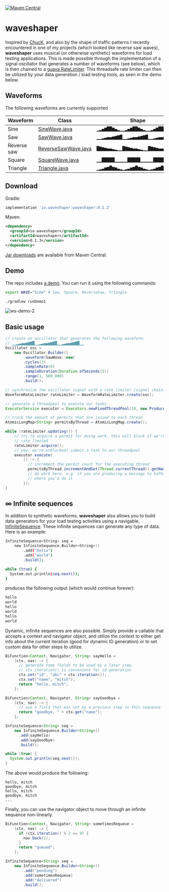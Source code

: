 [![Maven Central](https://img.shields.io/maven-central/v/io.waveshaper/waveshaper.svg?label=Maven%20Central)](https://search.maven.org/search?q=g:%22io.waveshaper%22%20AND%20a:%22waveshaper%22)
# waveshaper
Inspired by [ChucK][chuck], and also by the shape of traffic patterns I recently encountered in one of my projects (which looked like reverse saw waves), __waveshaper__ uses musical (or otherwise synthetic) waveforms for load testing applications. This is made possible through the implementation of a signal oscillator that generates a number of waveforms (see below), which is then chained to a [guava RateLimiter][guava_rl]. This threadsafe rate limiter can then be utilized by your data generation / load testing tools, as seen in the demo below.

[chuck]: http://chuck.cs.princeton.edu/
[guava_rl]: https://github.com/google/guava/blob/master/guava/src/com/google/common/util/concurrent/RateLimiter.java

## Waveforms
The following waveforms are currently supported

| Waveform  | Class | Shape |
| ------------- | ------------- | ------------- |
| Sine  | [SineWave.java][sine]  | `▁▂▄▆██▆▄▂▁▁▂▄▆██▆▄▂▁▁▂▄▆██▆▄▂` |
| Saw  | [SawWave.java][saw] | `▁▁▂▃▄▄▅▆▇█▁▁▂▃▄▄▅▆▇█▁▁▂▃▄▄▅▆▇█▁▁` |
| Reverse saw  | [ReverseSawWave.java][reverse_saw]  | `█▇▆▅▄▄▃▂▁▁█▇▆▅▄▄▃▂▁▁█▇▆▅▄▄▃▂▁` |
| Square  | [SquareWave.java][square]  | `▁▁█████▁▁▁▁▁█████▁▁▁▁▁█████▁▁` |
| Triangle  | [Triangle.java][triangle]  | `▁▂▃▅▆█▆▅▃▂▁▂▃▅▆█▆▅▃▂▁▂▃▅▆█▆▅▃▂▁` |

[sine]: src/main/java/io/waveshaper/waveforms/SineWave.java
[saw]: src/main/java/io/waveshaper/waveforms/SawWave.java
[reverse_saw]: src/main/java/io/waveshaper/waveforms/ReverseSawWave.java
[square]: src/main/java/io/waveshaper/waveforms/SquareWave.java
[triangle]: src/main/java/io/waveshaper/waveforms/TriangleWave.java

Download
---------
Gradle:
```groovy
implementation 'io.waveshaper:waveshaper:0.1.2'
```

Maven:
```xml
<dependency>
  <groupId>io.waveshaper</groupId>
  <artifactId>waveshaper</artifactId>
  <version>0.1.3</version>
</dependency>
```

[Jar downloads](https://search.maven.org/artifact/io.waveshaper/waveshaper/0.1.0/jar) are available from Maven Central.

## Demo
The repo includes [a demo](https://github.com/mitch-seymour/waveshaper/blob/29d4da0c6ebb7c245fd602db358a8300c8128d6f/src/examples/java/io/waveshaper/Demo.java#L47). You can run it using the following commands:

```sh
export WAVE="Sine" # Saw, Square, ReverseSaw, Triangle

./gradlew runDemo1
```
![ws-demo-2](https://github.com/user-attachments/assets/8f8e4693-60dc-4488-b377-a7bfa265ad50)

## Basic usage
```java
// create an oscillator that generates the following waveform:
// ▁▁▂▃▄▄▅▆▇█▁▁▂▃▄▄▅▆▇█▁▁▂▃▄▄▅▆▇█▁▁
Oscillator osc =
    new Oscillator.Builder()
        .waveform(SawWave::new)
        .cycles(3)
        .sampleRate(8)
        .sampleDuration(Duration.ofSeconds(5))
        .range(1, 500_000)
        .build();

// synchronize the oscillator signal with a rate limiter (signal chaining)
WaveformRateLimiter rateLimiter = WaveformRateLimiter.create(osc);

// generate a threadpool to execute our tasks
ExecutorService executor = Executors.newFixedThreadPool(10, new ProducerThreadFactory());

// track the amount of permits that are issued to each thread
AtomicLongMap<String> permitsByThread = AtomicLongMap.create();

while (rateLimiter.updating()) {
    // try to acquire a permit for doing work. this will block if we're being
    // rate limited
    rateLimiter.acquire();
    // yay, we're unblocked! submit a task to our threadpool
    executor.execute(
        () -> {
          // increment the permit count for the executing thread
          permitsByThread.incrementAndGet(Thread.currentThread().getName());
          // do work here. e.g. if you are producing a message to kafka, this is
          // where you'd do it
        });
}
```

## ∞ Infinite sequences
In addition to synthetic waveforms, __waveshaper__ also allows you to build data generators for your load testing activities using a navigable, [InfiniteSequence][infinite_sequence]. These infinite sequences can generate any type of data. Here is an example:

```bash
InfiniteSequence<String> seq =
    new InfiniteSequence.Builder<String>()
        .add("hello")
        .add("world")
        .build();

while (true) {
  System.out.println(seq.next());
}
```

produces the following output (which would continue forever):
```bash
hello
world
hello
world
hello
world
```

Dynamic, infinite sequences are also possible. Simply provide a callable that accepts a context and navigator object, and utilize the context to either get info about the current iteration (good for dynamic ID generation) or to set custom data for other steps to utilize.

```java
BiFunction<Context, Navigator, String> sayHello =
    (ctx, nav) -> {
      // generate some fields to be used by a later step.
      // ctx.iteration() is convenient for id generation
      ctx.set("id", "abc" + ctx.iteration());
      ctx.set("name", "mitch");
      return "hello, mitch";
    };

BiFunction<Context, Navigator, String> sayGoodbye =
    (ctx, nav) -> {
      // use a field that was set by a previous step in this sequence
      return "goodbye, " + ctx.get("name");
    };

InfiniteSequence<String> seq =
    new InfiniteSequence.Builder<String>()
      .add(sayHello)
      .add(sayGoodbye)
      .build();

while (true) {
  System.out.println(seq.next());
}
```

The above would produce the following:

```
hello, mitch
goodbye, mitch
hello, mitch
goodbye, mitch
...
```

Finally, you can use the navigator object to move through an infinite sequence non-linearly.

```java
BiFunction<Context, Navigator, String> sometimesRequeue =
    (ctx, nav) -> {
      if (ctx.iteration() % 2 == 0) {
        nav.back(1);
      }
      return "queued";
    };

InfiniteSequence<String> seq =
    new InfiniteSequence.Builder<String>()
        .add("pending")
        .add(sometimesRequeue)
        .add("delivered")
        .build();
```

[infinite_sequence]: src/main/java/io/waveshaper/sequences/InfiniteSequence.java
